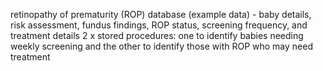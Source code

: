 retinopathy of prematurity (ROP) database
(example data) - baby details, risk assessment, fundus findings, ROP status, screening frequency, and treatment details
2 x stored procedures: one to identify babies needing weekly screening and the other to identify those with ROP who may need treatment
